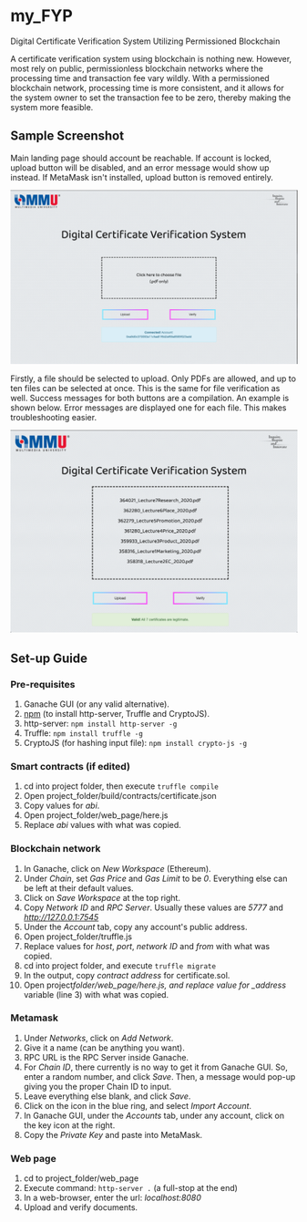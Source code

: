 # my_FYP

Digital Certificate Verification System Utilizing Permissioned Blockchain

A certificate verification system using blockchain is nothing new. However, most rely on public, permissionless blockchain networks where the processing time and transaction fee vary wildly. With a permissioned blockchain network, processing time is more consistent, and it allows for the system owner to set the transaction fee to be zero, thereby making the system more feasible.

## Sample Screenshot

Main landing page should account be reachable. If account is locked, upload button will be disabled, and an error message would show up instead. If MetaMask isn't installed, upload button is removed entirely.

![alt text](Sample_Screenshots/welcomeScreen.png)

Firstly, a file should be selected to upload. Only PDFs are allowed, and up to ten files can be selected at once. This is the same for file verification as well. Success messages for both buttons are a compilation. An example is shown below. Error messages are displayed one for each file. This makes troubleshooting easier.

![alt text](Sample_Screenshots/successMessage.png)

## Set-up Guide

### Pre-requisites

1. Ganache GUI (or any valid alternative).
1. [npm](https://www.npmjs.com/get-npm) (to install http-server, Truffle and CryptoJS).
1. http-server: `npm install http-server -g`
1. Truffle: `npm install truffle -g`
1. CryptoJS (for hashing input file): `npm install crypto-js -g`

### Smart contracts (if edited)

1. cd into project folder, then execute `truffle compile`
1. Open project_folder/build/contracts/certificate.json
1. Copy values for _abi_.
1. Open project_folder/web_page/here.js
1. Replace _abi_ values with what was copied.

### Blockchain network

1. In Ganache, click on _New Workspace_ (Ethereum).
1. Under _Chain_, set _Gas Price_ and _Gas Limit_ to be _0_. Everything else can be left at their default values.
1. Click on _Save Workspace_ at the top right.
1. Copy _Network ID_ and _RPC Server_. Usually these values are _5777_ and *http://127.0.0.1:7545*
1. Under the _Account_ tab, copy any account's public address.
1. Open project_folder/truffle.js
1. Replace values for _host_, _port_, _network ID_ and _from_ with what was copied.
1. cd into project folder, and execute `truffle migrate`
1. In the output, copy _contract address_ for certificate.sol.
1. Open project*folder/web_page/here.js, and replace value for \_address* variable (line 3) with what was copied.

### Metamask

1. Under _Networks_, click on _Add Network_.
1. Give it a name (can be anything you want).
1. RPC URL is the RPC Server inside Ganache.
1. For _Chain ID_, there currently is no way to get it from Ganache GUI. So, enter a random number, and click _Save_. Then, a message would pop-up giving you the proper Chain ID to input.
1. Leave everything else blank, and click _Save_.
1. Click on the icon in the blue ring, and select _Import Account_.
1. In Ganache GUI, under the _Accounts_ tab, under any account, click on the key icon at the right.
1. Copy the _Private Key_ and paste into MetaMask.

### Web page

1. cd to project_folder/web_page
1. Execute command: `http-server .` (a full-stop at the end)
1. In a web-browser, enter the url: _localhost:8080_
1. Upload and verify documents.

